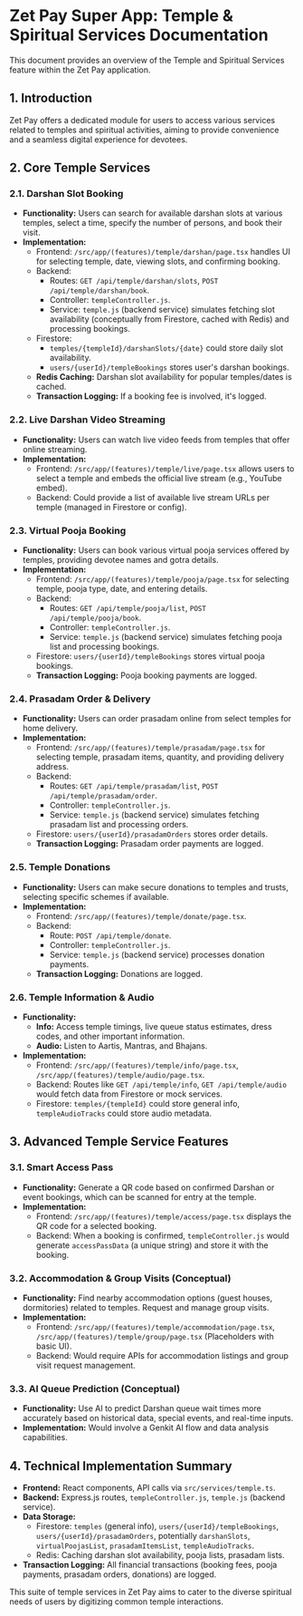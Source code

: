 
# Zet Pay Super App: Temple & Spiritual Services Documentation

This document provides an overview of the Temple and Spiritual Services feature within the Zet Pay application.

## 1. Introduction

Zet Pay offers a dedicated module for users to access various services related to temples and spiritual activities, aiming to provide convenience and a seamless digital experience for devotees.

## 2. Core Temple Services

### 2.1. Darshan Slot Booking
-   **Functionality:** Users can search for available darshan slots at various temples, select a time, specify the number of persons, and book their visit.
-   **Implementation:**
    -   Frontend: `/src/app/(features)/temple/darshan/page.tsx` handles UI for selecting temple, date, viewing slots, and confirming booking.
    -   Backend:
        -   Routes: `GET /api/temple/darshan/slots`, `POST /api/temple/darshan/book`.
        -   Controller: `templeController.js`.
        -   Service: `temple.js` (backend service) simulates fetching slot availability (conceptually from Firestore, cached with Redis) and processing bookings.
    -   Firestore:
        -   `temples/{templeId}/darshanSlots/{date}` could store daily slot availability.
        -   `users/{userId}/templeBookings` stores user's darshan bookings.
    -   **Redis Caching:** Darshan slot availability for popular temples/dates is cached.
    -   **Transaction Logging:** If a booking fee is involved, it's logged.

### 2.2. Live Darshan Video Streaming
-   **Functionality:** Users can watch live video feeds from temples that offer online streaming.
-   **Implementation:**
    -   Frontend: `/src/app/(features)/temple/live/page.tsx` allows users to select a temple and embeds the official live stream (e.g., YouTube embed).
    -   Backend: Could provide a list of available live stream URLs per temple (managed in Firestore or config).

### 2.3. Virtual Pooja Booking
-   **Functionality:** Users can book various virtual pooja services offered by temples, providing devotee names and gotra details.
-   **Implementation:**
    -   Frontend: `/src/app/(features)/temple/pooja/page.tsx` for selecting temple, pooja type, date, and entering details.
    -   Backend:
        -   Routes: `GET /api/temple/pooja/list`, `POST /api/temple/pooja/book`.
        -   Controller: `templeController.js`.
        -   Service: `temple.js` (backend service) simulates fetching pooja list and processing bookings.
    -   Firestore: `users/{userId}/templeBookings` stores virtual pooja bookings.
    -   **Transaction Logging:** Pooja booking payments are logged.

### 2.4. Prasadam Order & Delivery
-   **Functionality:** Users can order prasadam online from select temples for home delivery.
-   **Implementation:**
    -   Frontend: `/src/app/(features)/temple/prasadam/page.tsx` for selecting temple, prasadam items, quantity, and providing delivery address.
    -   Backend:
        -   Routes: `GET /api/temple/prasadam/list`, `POST /api/temple/prasadam/order`.
        -   Controller: `templeController.js`.
        -   Service: `temple.js` (backend service) simulates fetching prasadam list and processing orders.
    -   Firestore: `users/{userId}/prasadamOrders` stores order details.
    -   **Transaction Logging:** Prasadam order payments are logged.

### 2.5. Temple Donations
-   **Functionality:** Users can make secure donations to temples and trusts, selecting specific schemes if available.
-   **Implementation:**
    -   Frontend: `/src/app/(features)/temple/donate/page.tsx`.
    -   Backend:
        -   Route: `POST /api/temple/donate`.
        -   Controller: `templeController.js`.
        -   Service: `temple.js` (backend service) processes donation payments.
    -   **Transaction Logging:** Donations are logged.

### 2.6. Temple Information & Audio
-   **Functionality:**
    -   **Info:** Access temple timings, live queue status estimates, dress codes, and other important information.
    -   **Audio:** Listen to Aartis, Mantras, and Bhajans.
-   **Implementation:**
    -   Frontend: `/src/app/(features)/temple/info/page.tsx`, `/src/app/(features)/temple/audio/page.tsx`.
    -   Backend: Routes like `GET /api/temple/info`, `GET /api/temple/audio` would fetch data from Firestore or mock services.
    -   Firestore: `temples/{templeId}` could store general info, `templeAudioTracks` could store audio metadata.

## 3. Advanced Temple Service Features

### 3.1. Smart Access Pass
-   **Functionality:** Generate a QR code based on confirmed Darshan or event bookings, which can be scanned for entry at the temple.
-   **Implementation:**
    -   Frontend: `/src/app/(features)/temple/access/page.tsx` displays the QR code for a selected booking.
    -   Backend: When a booking is confirmed, `templeController.js` would generate `accessPassData` (a unique string) and store it with the booking.

### 3.2. Accommodation & Group Visits (Conceptual)
-   **Functionality:** Find nearby accommodation options (guest houses, dormitories) related to temples. Request and manage group visits.
-   **Implementation:**
    -   Frontend: `/src/app/(features)/temple/accommodation/page.tsx`, `/src/app/(features)/temple/group/page.tsx` (Placeholders with basic UI).
    -   Backend: Would require APIs for accommodation listings and group visit request management.

### 3.3. AI Queue Prediction (Conceptual)
-   **Functionality:** Use AI to predict Darshan queue wait times more accurately based on historical data, special events, and real-time inputs.
-   **Implementation:** Would involve a Genkit AI flow and data analysis capabilities.

## 4. Technical Implementation Summary

-   **Frontend:** React components, API calls via `src/services/temple.ts`.
-   **Backend:** Express.js routes, `templeController.js`, `temple.js` (backend service).
-   **Data Storage:**
    -   Firestore: `temples` (general info), `users/{userId}/templeBookings`, `users/{userId}/prasadamOrders`, potentially `darshanSlots`, `virtualPoojasList`, `prasadamItemsList`, `templeAudioTracks`.
    -   Redis: Caching darshan slot availability, pooja lists, prasadam lists.
-   **Transaction Logging:** All financial transactions (booking fees, pooja payments, prasadam orders, donations) are logged.

This suite of temple services in Zet Pay aims to cater to the diverse spiritual needs of users by digitizing common temple interactions.

